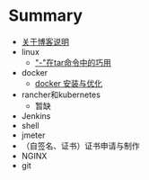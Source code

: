 # Summary
* [关于博客说明](README.md)
* linux
  * ["-"在tar命令中的巧用](linux/tar-deal.md)
* docker
  * [docker 安装与优化](docker/docker-install.md)
* rancher和kubernetes
  *  暂缺
* Jenkins
* shell
* jmeter
* （自签名、证书）证书申请与制作
* NGINX
* git
